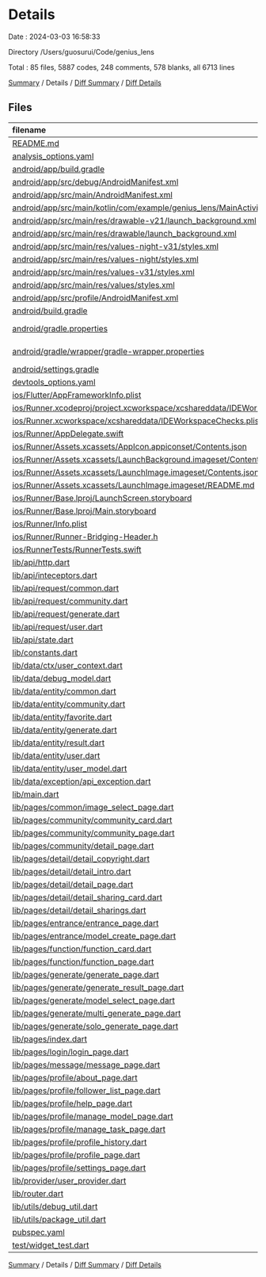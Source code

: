 # Details

Date : 2024-03-03 16:58:33

Directory /Users/guosurui/Code/genius_lens

Total : 85 files,  5887 codes, 248 comments, 578 blanks, all 6713 lines

[Summary](results.md) / Details / [Diff Summary](diff.md) / [Diff Details](diff-details.md)

## Files
| filename | language | code | comment | blank | total |
| :--- | :--- | ---: | ---: | ---: | ---: |
| [README.md](/README.md) | Markdown | 10 | 0 | 7 | 17 |
| [analysis_options.yaml](/analysis_options.yaml) | YAML | 3 | 22 | 4 | 29 |
| [android/app/build.gradle](/android/app/build.gradle) | Gradle | 51 | 5 | 12 | 68 |
| [android/app/src/debug/AndroidManifest.xml](/android/app/src/debug/AndroidManifest.xml) | XML | 3 | 4 | 1 | 8 |
| [android/app/src/main/AndroidManifest.xml](/android/app/src/main/AndroidManifest.xml) | XML | 12 | 6 | 1 | 19 |
| [android/app/src/main/kotlin/com/example/genius_lens/MainActivity.kt](/android/app/src/main/kotlin/com/example/genius_lens/MainActivity.kt) | Kotlin | 4 | 0 | 3 | 7 |
| [android/app/src/main/res/drawable-v21/launch_background.xml](/android/app/src/main/res/drawable-v21/launch_background.xml) | XML | 9 | 0 | 1 | 10 |
| [android/app/src/main/res/drawable/launch_background.xml](/android/app/src/main/res/drawable/launch_background.xml) | XML | 9 | 0 | 1 | 10 |
| [android/app/src/main/res/values-night-v31/styles.xml](/android/app/src/main/res/values-night-v31/styles.xml) | XML | 12 | 7 | 1 | 20 |
| [android/app/src/main/res/values-night/styles.xml](/android/app/src/main/res/values-night/styles.xml) | XML | 13 | 9 | 1 | 23 |
| [android/app/src/main/res/values-v31/styles.xml](/android/app/src/main/res/values-v31/styles.xml) | XML | 12 | 7 | 1 | 20 |
| [android/app/src/main/res/values/styles.xml](/android/app/src/main/res/values/styles.xml) | XML | 13 | 9 | 1 | 23 |
| [android/app/src/profile/AndroidManifest.xml](/android/app/src/profile/AndroidManifest.xml) | XML | 3 | 4 | 1 | 8 |
| [android/build.gradle](/android/build.gradle) | Gradle | 26 | 0 | 5 | 31 |
| [android/gradle.properties](/android/gradle.properties) | Java Properties | 3 | 0 | 1 | 4 |
| [android/gradle/wrapper/gradle-wrapper.properties](/android/gradle/wrapper/gradle-wrapper.properties) | Java Properties | 5 | 0 | 1 | 6 |
| [android/settings.gradle](/android/settings.gradle) | Gradle | 24 | 0 | 6 | 30 |
| [devtools_options.yaml](/devtools_options.yaml) | YAML | 1 | 0 | 1 | 2 |
| [ios/Flutter/AppFrameworkInfo.plist](/ios/Flutter/AppFrameworkInfo.plist) | XML | 26 | 0 | 1 | 27 |
| [ios/Runner.xcodeproj/project.xcworkspace/xcshareddata/IDEWorkspaceChecks.plist](/ios/Runner.xcodeproj/project.xcworkspace/xcshareddata/IDEWorkspaceChecks.plist) | XML | 8 | 0 | 1 | 9 |
| [ios/Runner.xcworkspace/xcshareddata/IDEWorkspaceChecks.plist](/ios/Runner.xcworkspace/xcshareddata/IDEWorkspaceChecks.plist) | XML | 8 | 0 | 1 | 9 |
| [ios/Runner/AppDelegate.swift](/ios/Runner/AppDelegate.swift) | Swift | 12 | 0 | 2 | 14 |
| [ios/Runner/Assets.xcassets/AppIcon.appiconset/Contents.json](/ios/Runner/Assets.xcassets/AppIcon.appiconset/Contents.json) | JSON | 122 | 0 | 0 | 122 |
| [ios/Runner/Assets.xcassets/LaunchBackground.imageset/Contents.json](/ios/Runner/Assets.xcassets/LaunchBackground.imageset/Contents.json) | JSON | 21 | 0 | 1 | 22 |
| [ios/Runner/Assets.xcassets/LaunchImage.imageset/Contents.json](/ios/Runner/Assets.xcassets/LaunchImage.imageset/Contents.json) | JSON | 23 | 0 | 1 | 24 |
| [ios/Runner/Assets.xcassets/LaunchImage.imageset/README.md](/ios/Runner/Assets.xcassets/LaunchImage.imageset/README.md) | Markdown | 3 | 0 | 2 | 5 |
| [ios/Runner/Base.lproj/LaunchScreen.storyboard](/ios/Runner/Base.lproj/LaunchScreen.storyboard) | XML | 43 | 1 | 1 | 45 |
| [ios/Runner/Base.lproj/Main.storyboard](/ios/Runner/Base.lproj/Main.storyboard) | XML | 25 | 1 | 1 | 27 |
| [ios/Runner/Info.plist](/ios/Runner/Info.plist) | XML | 55 | 0 | 1 | 56 |
| [ios/Runner/Runner-Bridging-Header.h](/ios/Runner/Runner-Bridging-Header.h) | C++ | 1 | 0 | 1 | 2 |
| [ios/RunnerTests/RunnerTests.swift](/ios/RunnerTests/RunnerTests.swift) | Swift | 7 | 2 | 4 | 13 |
| [lib/api/http.dart](/lib/api/http.dart) | Dart | 72 | 9 | 10 | 91 |
| [lib/api/inteceptors.dart](/lib/api/inteceptors.dart) | Dart | 57 | 1 | 6 | 64 |
| [lib/api/request/common.dart](/lib/api/request/common.dart) | Dart | 31 | 1 | 4 | 36 |
| [lib/api/request/community.dart](/lib/api/request/community.dart) | Dart | 17 | 0 | 5 | 22 |
| [lib/api/request/generate.dart](/lib/api/request/generate.dart) | Dart | 90 | 0 | 12 | 102 |
| [lib/api/request/user.dart](/lib/api/request/user.dart) | Dart | 28 | 0 | 5 | 33 |
| [lib/api/state.dart](/lib/api/state.dart) | Dart | 37 | 1 | 14 | 52 |
| [lib/constants.dart](/lib/constants.dart) | Dart | 11 | 3 | 5 | 19 |
| [lib/data/ctx/user_context.dart](/lib/data/ctx/user_context.dart) | Dart | 10 | 0 | 3 | 13 |
| [lib/data/debug_model.dart](/lib/data/debug_model.dart) | Dart | 38 | 0 | 3 | 41 |
| [lib/data/entity/common.dart](/lib/data/entity/common.dart) | Dart | 26 | 0 | 6 | 32 |
| [lib/data/entity/community.dart](/lib/data/entity/community.dart) | Dart | 39 | 4 | 8 | 51 |
| [lib/data/entity/favorite.dart](/lib/data/entity/favorite.dart) | Dart | 22 | 0 | 6 | 28 |
| [lib/data/entity/generate.dart](/lib/data/entity/generate.dart) | Dart | 92 | 1 | 28 | 121 |
| [lib/data/entity/result.dart](/lib/data/entity/result.dart) | Dart | 24 | 0 | 5 | 29 |
| [lib/data/entity/user.dart](/lib/data/entity/user.dart) | Dart | 23 | 0 | 7 | 30 |
| [lib/data/entity/user_model.dart](/lib/data/entity/user_model.dart) | Dart | 24 | 2 | 8 | 34 |
| [lib/data/exception/api_exception.dart](/lib/data/exception/api_exception.dart) | Dart | 16 | 2 | 6 | 24 |
| [lib/main.dart](/lib/main.dart) | Dart | 56 | 1 | 10 | 67 |
| [lib/pages/common/image_select_page.dart](/lib/pages/common/image_select_page.dart) | Dart | 12 | 0 | 4 | 16 |
| [lib/pages/community/community_card.dart](/lib/pages/community/community_card.dart) | Dart | 108 | 1 | 4 | 113 |
| [lib/pages/community/community_page.dart](/lib/pages/community/community_page.dart) | Dart | 165 | 4 | 20 | 189 |
| [lib/pages/community/detail_page.dart](/lib/pages/community/detail_page.dart) | Dart | 296 | 9 | 10 | 315 |
| [lib/pages/detail/detail_copyright.dart](/lib/pages/detail/detail_copyright.dart) | Dart | 47 | 1 | 3 | 51 |
| [lib/pages/detail/detail_intro.dart](/lib/pages/detail/detail_intro.dart) | Dart | 86 | 0 | 4 | 90 |
| [lib/pages/detail/detail_page.dart](/lib/pages/detail/detail_page.dart) | Dart | 125 | 1 | 7 | 133 |
| [lib/pages/detail/detail_sharing_card.dart](/lib/pages/detail/detail_sharing_card.dart) | Dart | 88 | 0 | 6 | 94 |
| [lib/pages/detail/detail_sharings.dart](/lib/pages/detail/detail_sharings.dart) | Dart | 12 | 0 | 4 | 16 |
| [lib/pages/entrance/entrance_page.dart](/lib/pages/entrance/entrance_page.dart) | Dart | 439 | 16 | 35 | 490 |
| [lib/pages/entrance/model_create_page.dart](/lib/pages/entrance/model_create_page.dart) | Dart | 454 | 3 | 17 | 474 |
| [lib/pages/function/function_card.dart](/lib/pages/function/function_card.dart) | Dart | 75 | 0 | 8 | 83 |
| [lib/pages/function/function_page.dart](/lib/pages/function/function_page.dart) | Dart | 54 | 0 | 6 | 60 |
| [lib/pages/generate/generate_page.dart](/lib/pages/generate/generate_page.dart) | Dart | 222 | 1 | 20 | 243 |
| [lib/pages/generate/generate_result_page.dart](/lib/pages/generate/generate_result_page.dart) | Dart | 130 | 0 | 6 | 136 |
| [lib/pages/generate/model_select_page.dart](/lib/pages/generate/model_select_page.dart) | Dart | 152 | 0 | 11 | 163 |
| [lib/pages/generate/multi_generate_page.dart](/lib/pages/generate/multi_generate_page.dart) | Dart | 90 | 0 | 6 | 96 |
| [lib/pages/generate/solo_generate_page.dart](/lib/pages/generate/solo_generate_page.dart) | Dart | 223 | 4 | 8 | 235 |
| [lib/pages/index.dart](/lib/pages/index.dart) | Dart | 115 | 2 | 9 | 126 |
| [lib/pages/login/login_page.dart](/lib/pages/login/login_page.dart) | Dart | 186 | 1 | 9 | 196 |
| [lib/pages/message/message_page.dart](/lib/pages/message/message_page.dart) | Dart | 171 | 2 | 12 | 185 |
| [lib/pages/profile/about_page.dart](/lib/pages/profile/about_page.dart) | Dart | 67 | 0 | 4 | 71 |
| [lib/pages/profile/follower_list_page.dart](/lib/pages/profile/follower_list_page.dart) | Dart | 78 | 0 | 6 | 84 |
| [lib/pages/profile/help_page.dart](/lib/pages/profile/help_page.dart) | Dart | 117 | 0 | 7 | 124 |
| [lib/pages/profile/manage_model_page.dart](/lib/pages/profile/manage_model_page.dart) | Dart | 293 | 2 | 17 | 312 |
| [lib/pages/profile/manage_task_page.dart](/lib/pages/profile/manage_task_page.dart) | Dart | 161 | 0 | 12 | 173 |
| [lib/pages/profile/profile_history.dart](/lib/pages/profile/profile_history.dart) | Dart | 37 | 0 | 5 | 42 |
| [lib/pages/profile/profile_page.dart](/lib/pages/profile/profile_page.dart) | Dart | 265 | 10 | 28 | 303 |
| [lib/pages/profile/settings_page.dart](/lib/pages/profile/settings_page.dart) | Dart | 97 | 0 | 13 | 110 |
| [lib/provider/user_provider.dart](/lib/provider/user_provider.dart) | Dart | 23 | 0 | 8 | 31 |
| [lib/router.dart](/lib/router.dart) | Dart | 115 | 4 | 11 | 130 |
| [lib/utils/debug_util.dart](/lib/utils/debug_util.dart) | Dart | 21 | 0 | 3 | 24 |
| [lib/utils/package_util.dart](/lib/utils/package_util.dart) | Dart | 16 | 2 | 7 | 25 |
| [pubspec.yaml](/pubspec.yaml) | YAML | 53 | 73 | 24 | 150 |
| [test/widget_test.dart](/test/widget_test.dart) | Dart | 14 | 10 | 7 | 31 |

[Summary](results.md) / Details / [Diff Summary](diff.md) / [Diff Details](diff-details.md)
